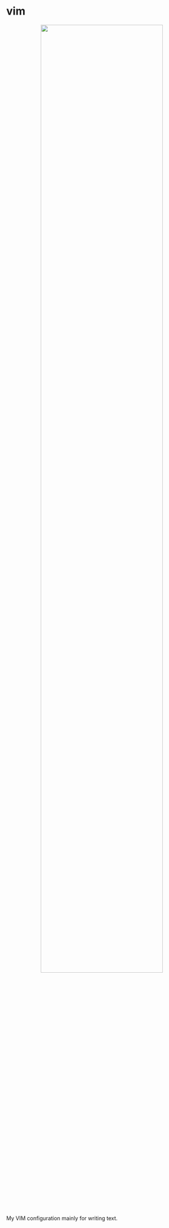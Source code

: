 # vim

<p align="center">
<img width="80%" src="https://i.imgur.com/7UKmsNe.png">
</p>

My VIM configuration mainly for writing text.


